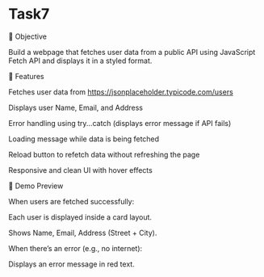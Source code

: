 # Task7
📌 Objective

Build a webpage that fetches user data from a public API using JavaScript Fetch API and displays it in a styled format.

🚀 Features

Fetches user data from https://jsonplaceholder.typicode.com/users

Displays user Name, Email, and Address

Error handling using try...catch (displays error message if API fails)

Loading message while data is being fetched

Reload button to refetch data without refreshing the page

Responsive and clean UI with hover effects


📸 Demo Preview

When users are fetched successfully:

Each user is displayed inside a card layout.

Shows Name, Email, Address (Street + City).

When there’s an error (e.g., no internet):

Displays an error message in red text.
